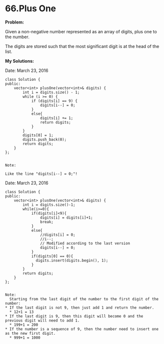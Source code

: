 # 66.Plus One
**Problem:**

Given a non-negative number represented as an array of digits, plus one to the number.

The digits are stored such that the most significant digit is at the head of the list.

**My Solutions:**

Date: March 23, 2016

    class Solution {
    public:
        vector<int> plusOne(vector<int>& digits) {
            int i = digits.size() - 1;
            while (i >= 0) {
                if (digits[i] == 9) {
                    digits[i--] = 0;
                }
                else{
                    digits[i] += 1;
                    return digits;
                }
            }
            digits[0] = 1;
            digits.push_back(0);
            return digits;
        }
    };


    Note:
    
    Like the line "digits[i--] = 0;"!
    
    



Date: March 23, 2016

    class Solution {
    public:
        vector<int> plusOne(vector<int>& digits) {
            int i = digits.size()-1;
            while(i>=0){
                if(digits[i]<9){
                    digits[i] = digits[i]+1;
                    break;
                }
                else{
                    //digits[i] = 0;
                    //i--;
                    // Modified according to the last version
                    digits[i--] = 0;
                }
                if(digits[0] == 0){
                  digits.insert(digits.begin(), 1); 
                }
            }
            return digits;
        }
    };
    

    Note:
      Starting from the last digit of the number to the first digit of the number:
    * If the last digit is not 9, then just add 1 and return the number.
      * 12+1 = 13
    * If the last digit is 9, then this digit will become 0 and the previous digit will need to add 1.
      * 199+1 = 200
    * If the number is a sequence of 9, then the number need to insert one as the new first digit.
      * 999+1 = 1000


